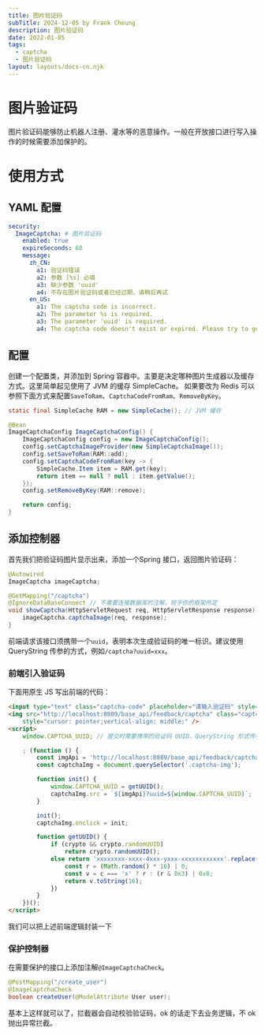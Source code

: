 ```yaml
---
title: 图片验证码
subTitle: 2024-12-05 by Frank Cheung
description: 图片验证码
date: 2022-01-05
tags:
  - captcha
  - 图片验证码
layout: layouts/docs-cn.njk
---
```


# 图片验证码

图片验证码能够防止机器人注册、灌水等的恶意操作。一般在开放接口进行写入操作的时候需要添加保护的。

# 使用方式

## YAML 配置

```yaml
security:
  ImageCaptcha: # 图片验证码
    enabled: true
    expireSeconds: 60
    message:
      zh_CN:
        a1: 验证码错误
        a2: 参数 [%s] 必填
        a3: 缺少参数 'uuid'
        a4: 不存在图片验证码或者已经过期，请稍后再试
      en_US:
        a1: The captcha code is incorrect.
        a2: The parameter %s is required.
        a3: The parameter 'uuid' is required.
        a4: The captcha code doesn't exist or expired. Please try to generate it again.
```
## 配置
创建一个配置类，并添加到 Spring 容器中。主要是决定哪种图片生成器以及缓存方式。这里简单起见使用了 JVM 的缓存 SimpleCache。
如果要改为 Redis 可以参照下面方式来配置`SaveToRam`、`CaptchaCodeFromRam`、`RemoveByKey`。

```java
static final SimpleCache RAM = new SimpleCache(); // JVM 缓存

@Bean
ImageCaptchaConfig ImageCaptchaConfig() {
    ImageCaptchaConfig config = new ImageCaptchaConfig();
    config.setCaptchaImageProvider(new SimpleCaptchaImage());
    config.setSaveToRam(RAM::add);
    config.setCaptchaCodeFromRam(key -> {
        SimpleCache.Item item = RAM.get(key);
        return item == null ? null : item.getValue();
    });
    config.setRemoveByKey(RAM::remove);

    return config;
}
```
## 添加控制器
首先我们把验证码图片显示出来，添加一个Spring 接口，返回图片验证码：

```java
@Autowired
ImageCaptcha imageCaptcha;

@GetMapping("/captcha")
@IgnoreDataBaseConnect // 不需要连接数据库的注解，视乎你的框架所定
void showCaptcha(HttpServletRequest req, HttpServletResponse response) {
    imageCaptcha.captchaImage(req, response);
}
```

前端请求该接口须携带一个`uuid`，表明本次生成验证码的唯一标识。建议使用 QueryString 传参的方式，例如`/captcha?uuid=xxx`。


### 前端引入验证码

下面用原生 JS 写出前端的代码：

```html
<input type="text" class="captcha-code" placeholder="请输入验证码" style="width:40%" />
<img src="http://localhost:8089/base_api/feedback/captcha" class="captcha-img" title="单击刷新"
    style="cursor: pointer;vertical-align: middle;" />
<script>
    window.CAPTCHA_UUID; // 提交时需要携带的验证码 UUID，QueryString 形式传参，避免与表单实体耦合

    ; (function () {
        const imgApi = 'http://localhost:8089/base_api/feedback/captcha';
        const captchaImg = document.querySelector('.captcha-img');

        function init() {
            window.CAPTCHA_UUID = getUUID();
            captchaImg.src = `${imgApi}?uuid=${window.CAPTCHA_UUID}`;
        }

        init();
        captchaImg.onclick = init;

        function getUUID() {
            if (crypto && crypto.randomUUID)
                return crypto.randomUUID();
            else return 'xxxxxxxx-xxxx-4xxx-yxxx-xxxxxxxxxxxx'.replace(/[xy]/g, function (c) {
                const r = (Math.random() * 16) | 0;
                const v = c === 'x' ? r : (r & 0x3) | 0x8;
                return v.toString(16);
            })
        }
    })();
</script>
```

我们可以把上述前端逻辑封装一下
### 保护控制器

在需要保护的接口上添加注解`@ImageCaptchaCheck`。

```java
@PostMapping("/create_user")
@ImageCaptchaCheck
boolean createUser(@ModelAttribute User user);
```

基本上这样就可以了，拦截器会自动校验验证码，ok 的话走下去业务逻辑，不 ok 抛出异常拦截。